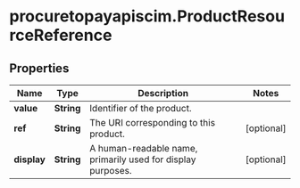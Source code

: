 # procuretopayapiscim.ProductResourceReference

## Properties

Name | Type | Description | Notes
------------ | ------------- | ------------- | -------------
**value** | **String** | Identifier of the product. | 
**ref** | **String** | The URI corresponding to this product. | [optional] 
**display** | **String** | A human-readable name, primarily used for display purposes. | [optional] 


